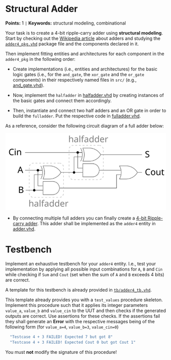 
# Structural Adder
**Points:** 1 ` | ` **Keywords:** structural modeling, combinational

Your task is to create a 4-bit ripple-carry adder using **structural modeling**.
Start by checking out the [Wikipedia article](https://en.wikipedia.org/wiki/Adder_(electronics)) about adders and studying the [`adder4_pkg.vhd`](src/adder4_pkg.vhd) package file and the components declared in it.

Then implement fitting entities and architectures for each component in the `adder4_pkg` in the following order:

- Create implementations (i.e., entities and architectures) for the basic logic gates (i.e., for the `and_gate`, the `xor_gate` and the `or_gate` components) in their respectively named files in `src/` (e.g., [and_gate.vhd](src/and_gate.vhd)).

- Now, implement the `halfadder` in [halfadder.vhd](src/halfadder.vhd) by creating instances of the basic gates and connect them accordingly.

- Then, instantiate and connect two half adders and an OR gate in order to build the `fulladder`. Put the respective code in [fulladder.vhd](src/fulladder.vhd).

As a reference, consider the following circuit diagram of a full adder below:

![Full Adder](.mdata/fulladder.svg)

- By connecting multiple full adders you can finally create a [4-bit Ripple-carry adder](https://en.wikipedia.org/wiki/Adder_(electronics)#Ripple-carry_adder).
This adder shall be implemented as the `adder4` entity in [adder.vhd](src/adder4.vhd).


# Testbench


Implement an exhaustive testbench for your `adder4` entity.
I.e., test your implementation by applying all possible input combinations for `A`, `B` and `Cin` while checking if `Sum` and `Cout` (set when the sum of `A` and `B` exceeds 4 bits) are correct.

A template for this testbench is already provided in [`tb/adder4_tb.vhd`](tb/adder4_tb.vhd).

This template already provides you with a `test_values` procedure skeleton.
Implement this procedure such that it applies its integer parameters `value_a`, `value_b` and `value_cin` to the UUT and then checks if the generated outputs are correct.
Use assertions for these checks.
If the assertions fail they shall generate an **Error** with the respective messages being of the following form (for `value_a=4`, `value_b=3`, `value_cin=0`)

```vhdl
  "Testcase 4 + 3 FAILED! Expected 7 but got 8"
  "Testcase 4 + 3 FAILED! Expected Cout 0 but got Cout 1"
```

You must **not** modify the signature of this procedure!
